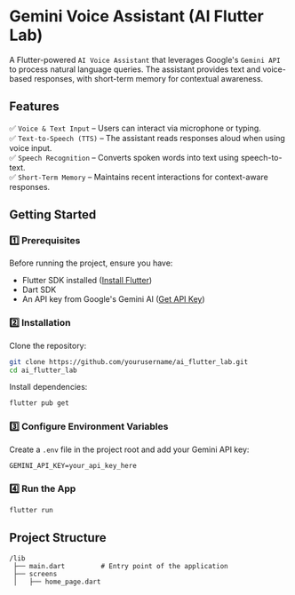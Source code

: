 # Gemini Voice Assistant (AI Flutter Lab)

A Flutter-powered `AI Voice Assistant` that leverages Google's `Gemini API` to process natural language queries. The assistant provides text and voice-based responses, with short-term memory for contextual awareness.

## Features

✅ `Voice & Text Input` – Users can interact via microphone or typing.  
✅ `Text-to-Speech (TTS)` – The assistant reads responses aloud when using voice input.  
✅ `Speech Recognition` – Converts spoken words into text using speech-to-text.  
✅ `Short-Term Memory` – Maintains recent interactions for context-aware responses.  

## Getting Started

### 1️⃣ Prerequisites

Before running the project, ensure you have:

- Flutter SDK installed ([Install Flutter](https://docs.flutter.dev/get-started/install))
- Dart SDK
- An API key from Google's Gemini AI ([Get API Key](https://aistudio.google.com/))

### 2️⃣ Installation

Clone the repository:

```sh
git clone https://github.com/yourusername/ai_flutter_lab.git
cd ai_flutter_lab
```

Install dependencies:

```sh
flutter pub get
```

### 3️⃣ Configure Environment Variables

Create a `.env` file in the project root and add your Gemini API key:

```env
GEMINI_API_KEY=your_api_key_here
```

### 4️⃣ Run the App

```sh
flutter run
```

## Project Structure

```
/lib
 ├── main.dart         # Entry point of the application
 ├── screens
 │   ├── home_page.dart 
```

